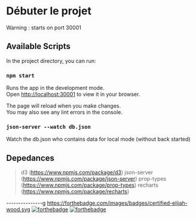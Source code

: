 
# Débuter le projet

Warning : starts on port 30001

## Available Scripts

In the project directory, you can run:

### `npm start`

Runs the app in the development mode.\
Open [http://localhost:30001](http://localhost:30001) to view it in your browser.

The page will reload when you make changes.\
You may also see any lint errors in the console.

### `json-server --watch db.json`
Watch the db.json who contains data for local mode (without back started)


## Depedances 
> d3 (https://www.npmjs.com/package/d3)
> json-server (https://www.npmjs.com/package/json-server)
>  prop-types (https://www.npmjs.com/package/prop-types)
> recharts (https://www.npmjs.com/package/recharts)

---------------g
https://forthebadge.com/images/badges/certified-elijah-wood.svg
[![forthebadge](https://forthebadge.com/images/badges/certified-elijah-wood.svg)](https://forthebadge.com) [![forthebadge](https://forthebadge.com/images/badges/made-with-javascript.svg)](https://forthebadge.com)